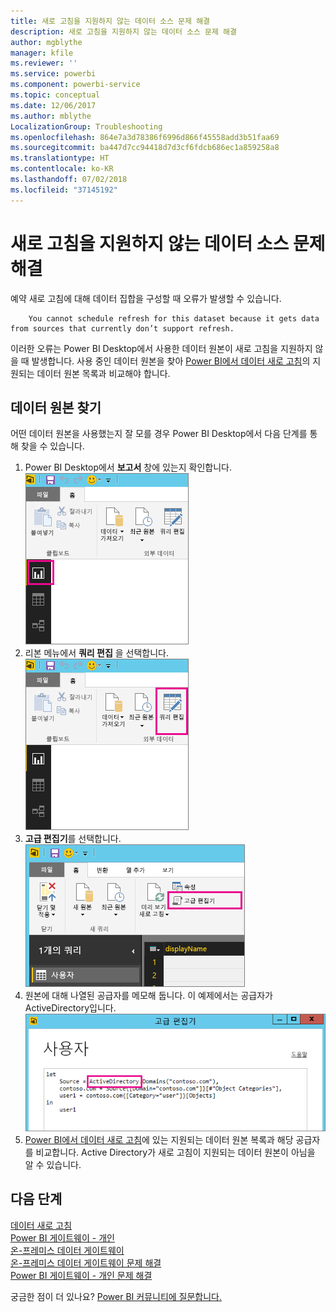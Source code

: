 ```yaml
---
title: 새로 고침을 지원하지 않는 데이터 소스 문제 해결
description: 새로 고침을 지원하지 않는 데이터 소스 문제 해결
author: mgblythe
manager: kfile
ms.reviewer: ''
ms.service: powerbi
ms.component: powerbi-service
ms.topic: conceptual
ms.date: 12/06/2017
ms.author: mblythe
LocalizationGroup: Troubleshooting
ms.openlocfilehash: 864e7a3d78386f6996d866f45558add3b51faa69
ms.sourcegitcommit: ba447d7cc94418d7d3cf6fdcb686ec1a859258a8
ms.translationtype: HT
ms.contentlocale: ko-KR
ms.lasthandoff: 07/02/2018
ms.locfileid: "37145192"
---
```

# <a name="troubleshooting-unsupported-data-source-for-refresh"></a>새로 고침을 지원하지 않는 데이터 소스 문제 해결
예약 새로 고침에 대해 데이터 집합을 구성할 때 오류가 발생할 수 있습니다.

        You cannot schedule refresh for this dataset because it gets data from sources that currently don’t support refresh.

이러한 오류는 Power BI Desktop에서 사용한 데이터 원본이 새로 고침을 지원하지 않을 때 발생합니다.  사용 중인 데이터 원본을 찾아 [Power BI에서 데이터 새로 고침](refresh-data.md)의 지원되는 데이터 원본 목록과 비교해야 합니다. 

## <a name="find-the-data-source"></a>데이터 원본 찾기
어떤 데이터 원본을 사용했는지 잘 모를 경우 Power BI Desktop에서 다음 단계를  통해 찾을 수 있습니다.  

1. Power BI Desktop에서 **보고서** 창에 있는지 확인합니다.  
   ![](media/service-admin-troubleshoot-unsupported-data-source-for-refresh/tshoot-report-pane.png)
2. 리본 메뉴에서 **쿼리 편집** 을 선택합니다.  
   ![](media/service-admin-troubleshoot-unsupported-data-source-for-refresh/tshoot-edit-queries.png)
3. **고급 편집기**를 선택합니다.  
   ![](media/service-admin-troubleshoot-unsupported-data-source-for-refresh/tshoot-advanced-editor.png)
4. 원본에 대해 나열된 공급자를 메모해 둡니다.  이 예제에서는 공급자가 ActiveDirectory입니다.  
   ![](media/service-admin-troubleshoot-unsupported-data-source-for-refresh/tshoot-provider.png)
5. [Power BI에서 데이터 새로 고침](refresh-data.md)에 있는 지원되는 데이터 원본 복록과 해당 공급자를 비교합니다.  Active Directory가 새로 고침이 지원되는 데이터 원본이 아님을 알 수 있습니다.  

## <a name="next-steps"></a>다음 단계
[데이터 새로 고침](refresh-data.md)  
[Power BI 게이트웨이 - 개인](service-gateway-personal-mode.md)  
[온-프레미스 데이터 게이트웨이](service-gateway-onprem.md)  
[온-프레미스 데이터 게이트웨이 문제 해결](service-gateway-onprem-tshoot.md)  
[Power BI 게이트웨이 - 개인 문제 해결](service-admin-troubleshooting-power-bi-personal-gateway.md)  

궁금한 점이 더 있나요? [Power BI 커뮤니티에 질문합니다.](http://community.powerbi.com/)

